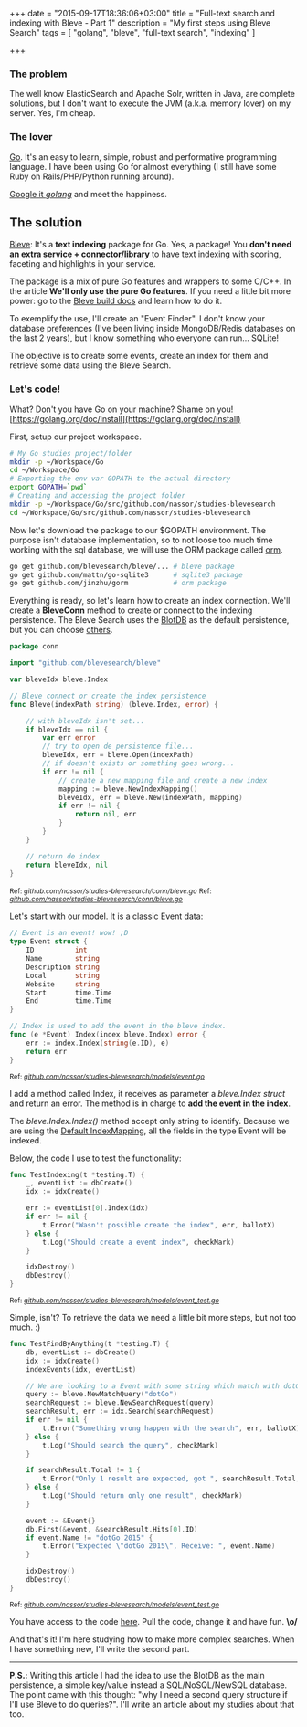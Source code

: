 +++
date = "2015-09-17T18:36:06+03:00"
title = "Full-text search and indexing with Bleve - Part 1"
description = "My first steps using Bleve Search"
tags = [ "golang", "bleve", "full-text search", "indexing" ]

+++

### The problem
The well know ElasticSearch and Apache Solr, written in Java, are complete solutions, but I don't want to execute the JVM (a.k.a. memory lover) on my server. Yes, I'm cheap.

### The lover
[Go](http://golang.org/). It's an easy to learn, simple, robust and performative programming language. I have been using Go for almost everything (I still have some Ruby on Rails/PHP/Python running around).

[Google it _golang_](http://lmgtfy.com/?q=golang) and meet the happiness.

## The solution
[Bleve](http://www.blevesearch.com/): It's a **text indexing** package for Go. Yes, a package! You **don't need an extra service + connector/library** to have text indexing with scoring, faceting and highlights in your service.

The package is a mix of pure Go features and wrappers to some C/C++. In the article **We'll only use the pure Go features**. If you need a little bit more power: go to the [Bleve build docs](http://www.blevesearch.com/docs/Building/) and learn how to do it.

<!--more-->

To exemplify the use, I'll create an "Event Finder". I don't know your database preferences (I've been living inside MongoDB/Redis databases on the last 2 years), but I know something who everyone can run... SQLite!

The objective is to create some events, create an index for them and retrieve some data using the Bleve Search.

### Let's code!
What? Don't you have Go on your machine? Shame on you! [https://golang.org/doc/install](https://golang.org/doc/install)

First, setup our project workspace.

```bash
# My Go studies project/folder
mkdir -p ~/Workspace/Go
cd ~/Workspace/Go
# Exporting the env var GOPATH to the actual directory
export GOPATH=`pwd`
# Creating and accessing the project folder
mkdir -p ~/Workspace/Go/src/github.com/nassor/studies-blevesearch
cd ~/Workspace/Go/src/github.com/nassor/studies-blevesearch
```

Now let's download the package to our $GOPATH environment. The purpose isn't database implementation, so to not loose too much time working with the sql database, we will use the ORM package called [orm](https://github.com/jinzhu/gorm).

```bash
go get github.com/blevesearch/bleve/... # bleve package
go get github.com/mattn/go-sqlite3      # sqlite3 package
go get github.com/jinzhu/gorm           # orm package
```

Everything is ready, so let's learn how to create an index connection. We'll create a **BleveConn** method to create or connect to the indexing persistence. The Bleve Search uses the [BlotDB](https://github.com/boltdb/bolt) as the default persistence, but you can choose [others](https://github.com/blevesearch/blevex).

~~~go
package conn

import "github.com/blevesearch/bleve"

var bleveIdx bleve.Index

// Bleve connect or create the index persistence
func Bleve(indexPath string) (bleve.Index, error) {

	// with bleveIdx isn't set...
	if bleveIdx == nil {
		var err error
		// try to open de persistence file...
		bleveIdx, err = bleve.Open(indexPath)
		// if doesn't exists or something goes wrong...
		if err != nil {
			// create a new mapping file and create a new index
			mapping := bleve.NewIndexMapping()
			bleveIdx, err = bleve.New(indexPath, mapping)
			if err != nil {
				return nil, err
			}
		}
	}

	// return de index
	return bleveIdx, nil
}
~~~
<small>Ref: *github.com/nassor/studies-blevesearch/conn/bleve.go*</small>
<small>Ref: [*github.com/nassor/studies-blevesearch/conn/bleve.go*](https://github.com/nassor/studies-blevesearch/blob/master/conn/bleve.go)</small>

Let's start with our model. It is a classic Event data:

~~~go
// Event is an event! wow! ;D
type Event struct {
	ID          int
	Name        string
	Description string
	Local       string
	Website     string
	Start       time.Time
	End         time.Time
}

// Index is used to add the event in the bleve index.
func (e *Event) Index(index bleve.Index) error {
	err := index.Index(string(e.ID), e)
	return err
}
~~~
<small>Ref: [*github.com/nassor/studies-blevesearch/models/event.go*](https://github.com/nassor/studies-blevesearch/blob/master/models/event.go)</small>

I add a method called Index, it receives as parameter a *bleve.Index struct* and return an error. The method is in charge to **add the event in the index**.

The *bleve.Index.Index()* method accept only string to identify. Because we are using the [Default IndexMapping](http://www.blevesearch.com/docs/Index-Mapping/), all the fields in the type Event will be indexed.

Below, the code I use to test the functionality:

~~~go
func TestIndexing(t *testing.T) {
	_, eventList := dbCreate()
	idx := idxCreate()

	err := eventList[0].Index(idx)
	if err != nil {
		t.Error("Wasn't possible create the index", err, ballotX)
	} else {
		t.Log("Should create a event index", checkMark)
	}

	idxDestroy()
	dbDestroy()
}
~~~
<small>Ref: [*github.com/nassor/studies-blevesearch/models/event_test.go*](https://github.com/nassor/studies-blevesearch/blob/master/models/event_test.go)</small>

Simple, isn't? To retrieve the data we need a little bit more steps, but not too much. :)

~~~go
func TestFindByAnything(t *testing.T) {
	db, eventList := dbCreate()
	idx := idxCreate()
	indexEvents(idx, eventList)

	// We are looking to a Event with some string which match with dotGo
	query := bleve.NewMatchQuery("dotGo")
	searchRequest := bleve.NewSearchRequest(query)
	searchResult, err := idx.Search(searchRequest)
	if err != nil {
		t.Error("Something wrong happen with the search", err, ballotX)
	} else {
		t.Log("Should search the query", checkMark)
	}

	if searchResult.Total != 1 {
		t.Error("Only 1 result are expected, got ", searchResult.Total, ballotX)
	} else {
		t.Log("Should return only one result", checkMark)
	}

	event := &Event{}
	db.First(&event, &searchResult.Hits[0].ID)
	if event.Name != "dotGo 2015" {
		t.Error("Expected \"dotGo 2015\", Receive: ", event.Name)
	}

	idxDestroy()
	dbDestroy()
}
~~~
<small>Ref: [*github.com/nassor/studies-blevesearch/models/event_test.go*](https://github.com/nassor/studies-blevesearch/blob/master/models/event_test.go)</small>

You have access to the code [here](https://github.com/nassor/studies-blevesearch). Pull the code, change it and have fun. **\o/**

And that's it! I'm here studying how to make more complex searches. When I have something new, I'll write the second part.

----------

**P.S.:** Writing this article I had the idea to use the BlotDB as the main persistence, a simple key/value instead a SQL/NoSQL/NewSQL database. The point came with this thought: "why I need a second query structure if I'll use Bleve to do queries?". I'll write an article about my studies about that too.
